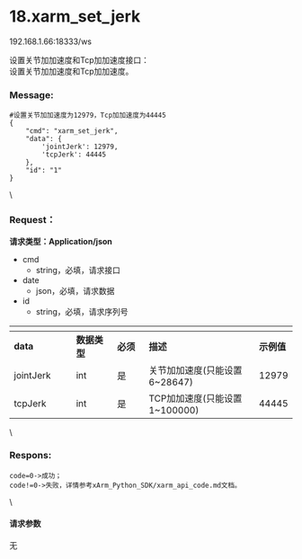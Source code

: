 # 18.xarm\_set\_jerk

192.168.1.66:18333/ws

设置关节加加速度和Tcp加加速度接口：\
设置关节加加速度和Tcp加加速度。

### Message: <a href="#message" id="message"></a>

```1c
#设置关节加加速度为12979，Tcp加加速度为44445
{
    "cmd": "xarm_set_jerk",
    "data": {
        'jointJerk': 12979,
        'tcpJerk': 44445
    },
    "id": "1"
}
```

\


### Request： <a href="#request" id="request"></a>

**请求类型：Application/json**

* cmd
  * string，必填，请求接口
* date
  * json，必填，请求数据
* id
  * string，必填，请求序列号

<table data-header-hidden><thead><tr><th width="131"></th><th width="105"></th><th width="70"></th><th width="293"></th><th></th></tr></thead><tbody><tr><td><strong>data</strong></td><td><strong>数据类型</strong></td><td><strong>必须</strong></td><td><strong>描述</strong></td><td><strong>示例值</strong></td></tr><tr><td>jointJerk</td><td>int</td><td>是</td><td>关节加加速度(只能设置6~28647)</td><td>12979</td></tr><tr><td>tcpJerk</td><td>int</td><td>是</td><td>TCP加加速度(只能设置1~100000)</td><td>44445</td></tr></tbody></table>

\


### Respons: <a href="#respons" id="respons"></a>

```clean
code=0->成功；
code!=0->失败，详情参考xArm_Python_SDK/xarm_api_code.md文档。
```

\


#### 请求参数

无
